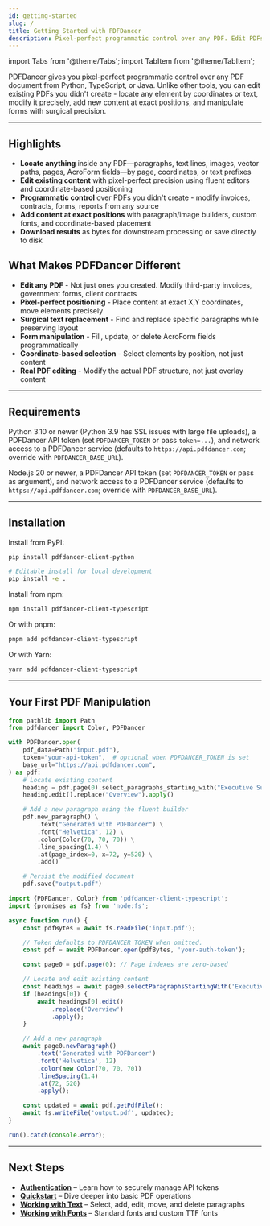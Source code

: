 ```yaml
---
id: getting-started
slug: /
title: Getting Started with PDFDancer
description: Pixel-perfect programmatic control over any PDF. Edit PDFs you didn't create with surgical precision.
---
```


import Tabs from '@theme/Tabs';
import TabItem from '@theme/TabItem';

PDFDancer gives you pixel-perfect programmatic control over any PDF document from Python, TypeScript, or Java. Unlike
other tools, you can edit existing PDFs you didn't create - locate any element by coordinates or text, modify it
precisely, add new content at exact positions, and manipulate forms with surgical precision.

---

## Highlights

- **Locate anything** inside any PDF—paragraphs, text lines, images, vector paths, pages, AcroForm fields—by page,
  coordinates, or text prefixes
- **Edit existing content** with pixel-perfect precision using fluent editors and coordinate-based positioning
- **Programmatic control** over PDFs you didn't create - modify invoices, contracts, forms, reports from any source
- **Add content at exact positions** with paragraph/image builders, custom fonts, and coordinate-based placement
- **Download results** as bytes for downstream processing or save directly to disk

## What Makes PDFDancer Different

- **Edit any PDF** - Not just ones you created. Modify third-party invoices, government forms, client contracts
- **Pixel-perfect positioning** - Place content at exact X,Y coordinates, move elements precisely
- **Surgical text replacement** - Find and replace specific paragraphs while preserving layout
- **Form manipulation** - Fill, update, or delete AcroForm fields programmatically
- **Coordinate-based selection** - Select elements by position, not just content
- **Real PDF editing** - Modify the actual PDF structure, not just overlay content

---

## Requirements

<Tabs>
  <TabItem value="python" label="Python">

Python 3.10 or newer (Python 3.9 has SSL issues with large file uploads), a PDFDancer API token (set `PDFDANCER_TOKEN` or pass `token=...`), and network access to a
PDFDancer service (defaults to `https://api.pdfdancer.com`; override with `PDFDANCER_BASE_URL`).

  </TabItem>
  <TabItem value="typescript" label="TypeScript">

Node.js 20 or newer, a PDFDancer API token (set `PDFDANCER_TOKEN` or pass as argument), and network access to a
PDFDancer service (defaults to `https://api.pdfdancer.com`; override with `PDFDANCER_BASE_URL`).

  </TabItem>
  <TabItem value="java" label="Java">

  </TabItem>
</Tabs>

---

## Installation

<Tabs>
  <TabItem value="python" label="Python">

Install from PyPI:

```bash
pip install pdfdancer-client-python

# Editable install for local development
pip install -e .
```

  </TabItem>
  <TabItem value="typescript" label="TypeScript">

Install from npm:

```bash
npm install pdfdancer-client-typescript
```

Or with pnpm:

```bash
pnpm add pdfdancer-client-typescript
```

Or with Yarn:

```bash
yarn add pdfdancer-client-typescript
```

  </TabItem>
  <TabItem value="java" label="Java">

  </TabItem>
</Tabs>

---

## Your First PDF Manipulation

<Tabs>
  <TabItem value="python" label="Python">

```python
from pathlib import Path
from pdfdancer import Color, PDFDancer

with PDFDancer.open(
    pdf_data=Path("input.pdf"),
    token="your-api-token",  # optional when PDFDANCER_TOKEN is set
    base_url="https://api.pdfdancer.com",
) as pdf:
    # Locate existing content
    heading = pdf.page(0).select_paragraphs_starting_with("Executive Summary")[0]
    heading.edit().replace("Overview").apply()

    # Add a new paragraph using the fluent builder
    pdf.new_paragraph() \
        .text("Generated with PDFDancer") \
        .font("Helvetica", 12) \
        .color(Color(70, 70, 70)) \
        .line_spacing(1.4) \
        .at(page_index=0, x=72, y=520) \
        .add()

    # Persist the modified document
    pdf.save("output.pdf")
```

  </TabItem>
  <TabItem value="typescript" label="TypeScript">

```typescript
import {PDFDancer, Color} from 'pdfdancer-client-typescript';
import {promises as fs} from 'node:fs';

async function run() {
    const pdfBytes = await fs.readFile('input.pdf');

    // Token defaults to PDFDANCER_TOKEN when omitted.
    const pdf = await PDFDancer.open(pdfBytes, 'your-auth-token');

    const page0 = pdf.page(0); // Page indexes are zero-based

    // Locate and edit existing content
    const headings = await page0.selectParagraphsStartingWith('Executive Summary');
    if (headings[0]) {
        await headings[0].edit()
            .replace('Overview')
            .apply();
    }

    // Add a new paragraph
    await page0.newParagraph()
        .text('Generated with PDFDancer')
        .font('Helvetica', 12)
        .color(new Color(70, 70, 70))
        .lineSpacing(1.4)
        .at(72, 520)
        .apply();

    const updated = await pdf.getPdfFile();
    await fs.writeFile('output.pdf', updated);
}

run().catch(console.error);
```

  </TabItem>
  <TabItem value="java" label="Java">

  </TabItem>
</Tabs>

---

## Next Steps

- [**Authentication**](authentication.md) – Learn how to securely manage API tokens
- [**Quickstart**](quickstart.md) – Dive deeper into basic PDF operations
- [**Working with Text**](working-with-text.md) – Select, add, edit, move, and delete paragraphs
- [**Working with Fonts**](working-with-fonts.md) – Standard fonts and custom TTF fonts
